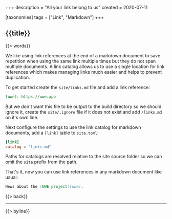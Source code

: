 +++
description = "All your link belong to us"
created = 2020-07-11

[taxonomies]
tags = ["Link", "Markdown"]
+++

## {{title}}

{{> words}}

We like using link references at the end of a markdown document to save repetition when using the same link multiple times but they do not span multiple documents. A link catalog allows us to use a single location for link references which makes managing links much easier and helps to prevent duplication.

To get started create the `site/links.md` file and add a link reference:

```markdown
[uwe]: https://uwe.app
```

But we don't want this file to be output to the build directory so we should ignore it, create the `site/.ignore` file if it does not exist and add `/links.md` on it's own line.

Next configure the settings to use the link catalog for markdown documents, add a `[link]` table to `site.toml`:

```toml
[link]
catalog = "links.md"
```

Paths for catalogs are resolved relative to the site source folder so we can omit the `site` prefix from the path.

That's it, now you can use link references in any markdown document like usual:

```markdown
News about the [UWE project][uwe].
```

{{> back}}

---

{{> byline}}
